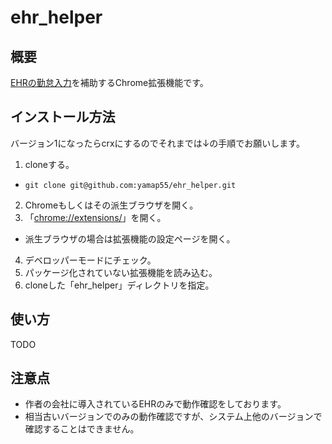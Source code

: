 # ehr_helper
## 概要
[EHRの勤怠入力](http://www.leggenda-system.jp/EHR/module/attendance.html)を補助するChrome拡張機能です。

## インストール方法
バージョン1になったらcrxにするのでそれまでは↓の手順でお願いします。

1. cloneする。
  - ```git clone git@github.com:yamap55/ehr_helper.git```
2. Chromeもしくはその派生ブラウザを開く。
3. 「[chrome://extensions/](chrome://extensions/)」を開く。
  - 派生ブラウザの場合は拡張機能の設定ページを開く。
4. デベロッパーモードにチェック。
5. パッケージ化されていない拡張機能を読み込む。
6. cloneした「ehr_helper」ディレクトリを指定。

## 使い方
TODO

## 注意点
- 作者の会社に導入されているEHRのみで動作確認をしております。
- 相当古いバージョンでのみの動作確認ですが、システム上他のバージョンで確認することはできません。
